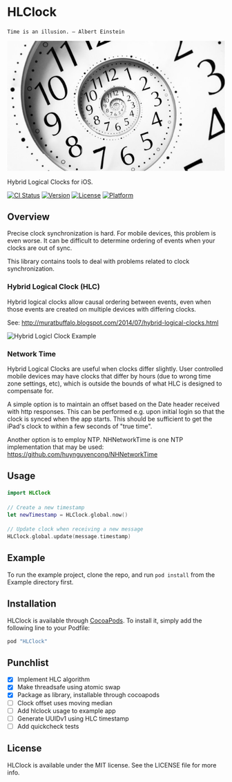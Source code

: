 # HLClock

`Time is an illusion. – Albert Einstein`

![](HLClock/Assets/time.jpg?raw=true "HLClock")

Hybrid Logical Clocks for iOS.

[![CI Status](http://img.shields.io/travis/opentable/HLClock.svg?style=flat)](https://travis-ci.org/opentable/HLClock)
[![Version](https://img.shields.io/cocoapods/v/HLClock.svg?style=flat)](http://cocoapods.org/pods/HLClock)
[![License](https://img.shields.io/cocoapods/l/HLClock.svg?style=flat)](http://cocoapods.org/pods/HLClock)
[![Platform](https://img.shields.io/cocoapods/p/HLClock.svg?style=flat)](http://cocoapods.org/pods/HLClock)


## Overview

Precise clock synchronization is hard.
For mobile devices, this problem is even worse.
It can be difficult to determine ordering of events when your clocks are out of sync.

This library contains tools to deal with problems related to clock synchronization.

### Hybrid Logical Clock (HLC)

Hybrid logical clocks allow causal ordering between events, even when those events are created on multiple devices with differing clocks.

See: http://muratbuffalo.blogspot.com/2014/07/hybrid-logical-clocks.html

![](http://3.bp.blogspot.com/-akIvKFkOoPA/U9T0IFFDQsI/AAAAAAAABrQ/Bi7YfWAIaDE/s1600/counter2.png?raw=true "Hybrid Logicl Clock Example")

### Network Time

Hybrid Logical Clocks are useful when clocks differ slightly.
User controlled mobile devices may have clocks that differ by hours (due to wrong time zone settings, etc), which is outside the bounds of what HLC is designed to compensate for.

A simple option is to maintain an offset based on the Date header received with http responses.
This can be performed e.g. upon initial login so that the clock is synced when the app starts.
This should be sufficient to get the iPad's clock to within a few seconds of "true time".

Another option is to employ NTP. NHNetworkTime is one NTP implementation that may be used: https://github.com/huynguyencong/NHNetworkTime

## Usage

```Swift
import HLClock

// Create a new timestamp
let newTimestamp = HLClock.global.now()

// Update clock when receiving a new message
HLClock.global.update(message.timestamp)

```

## Example

To run the example project, clone the repo, and run `pod install` from the Example directory first.

## Installation

HLClock is available through [CocoaPods](http://cocoapods.org). To install
it, simply add the following line to your Podfile:

```ruby
pod "HLClock"
```

## Punchlist

 - [x] Implement HLC algorithm
 - [x] Make threadsafe using atomic swap
 - [x] Package as library, installable through cocoapods
 - [ ] Clock offset uses moving median
 - [ ] Add hlclock usage to example app
 - [ ] Generate UUIDv1 using HLC timestamp
 - [ ] Add quickcheck tests

## License

HLClock is available under the MIT license. See the LICENSE file for more info.
